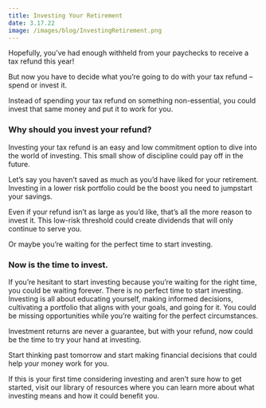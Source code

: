 ```yaml
---
title: Investing Your Retirement
date: 3.17.22
image: /images/blog/InvestingRetirement.png
---
```


Hopefully, you’ve had enough withheld from your paychecks to receive a tax refund this year!

But now you have to decide what you’re going to do with your tax refund – spend or invest it.

Instead of spending your tax refund on something non-essential, you could invest that same money and put it to work for you.

### Why should you invest your refund?

Investing your tax refund is an easy and low commitment option to dive into the world of investing. This small show of discipline could pay off in the future.

Let’s say you haven’t saved as much as you’d have liked for your retirement. Investing in a lower risk portfolio could be the boost you need to jumpstart your savings.

Even if your refund isn’t as large as you’d like, that’s all the more reason to invest it. This low-risk threshold could create dividends that will only continue to serve you.

Or maybe you’re waiting for the perfect time to start investing.


### Now is the time to invest.

If you’re hesitant to start investing because you’re waiting for the right time, you could be waiting forever. There is no perfect time to start investing. Investing is all about educating yourself, making informed decisions, cultivating a portfolio that aligns with your goals, and going for it. You could be missing opportunities while you’re waiting for the perfect circumstances.

Investment returns are never a guarantee, but with your refund, now could be the time to try your hand at investing.

Start thinking past tomorrow and start making financial decisions that could help your money work for you.

If this is your first time considering investing and aren’t sure how to get started, visit our library of resources where you can learn more about what investing means and how it could benefit you.

